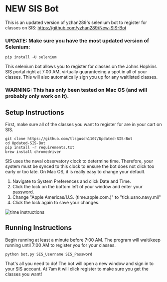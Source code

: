 # NEW SIS Bot #

This is an updated version of yzhan289's selenium bot to register for classes on SIS:
https://github.com/yzhan289/New-SIS-Bot

### UPDATE: Make sure you have the most updated version of Selenium: ###
```
pip install -U selenium
```

This selenium bot allows you to register for classes on the Johns Hopkins SIS portal right at 7:00 AM, virtually guaranteeing a spot in all of your classes. This will also automatically sign you up for any waitlisted classes.



### WARNING: This has only been tested on Mac OS (and will probably only work on it). ###


## Setup Instructions ##
First, make sure all of the classes you want to register for are in your cart on SIS.

```
git clone https://github.com/tlsgusdn1107/Updated-SIS-Bot
cd Updated-SIS-Bot
pip install -r requirements.txt
brew install chromedriver
```

SIS uses the naval observatory clock to determine time. Therefore, your system must be synced to this clock to ensure the bot does not click too early or too late. On Mac OS, it is really easy to change your default. 

1. Navigate to System Preferences and click Date and Time. 
2. Click the lock on the bottom left of your window and enter your password. 
3. Change "Apple Americas/U.S. (time.apple.com.)" to "tick.usno.navy.mil"
4. Click the lock again to save your changes. 

![time instructions](https://github.com/nkrishn9/SIS-Bot/blob/master/time_instruct.png "Logo Title Text 1")


## Running Instructions ##
Begin running at least a minute before 7:00 AM. The program will wait/keep running until 7:00 AM to register you for your classes. 
```
python bot.py SIS_Username SIS_Password
```

That's all you need to do! The bot will open a new window and sign in to your SIS account. At 7am it will click register to make sure you get the classes you want!
